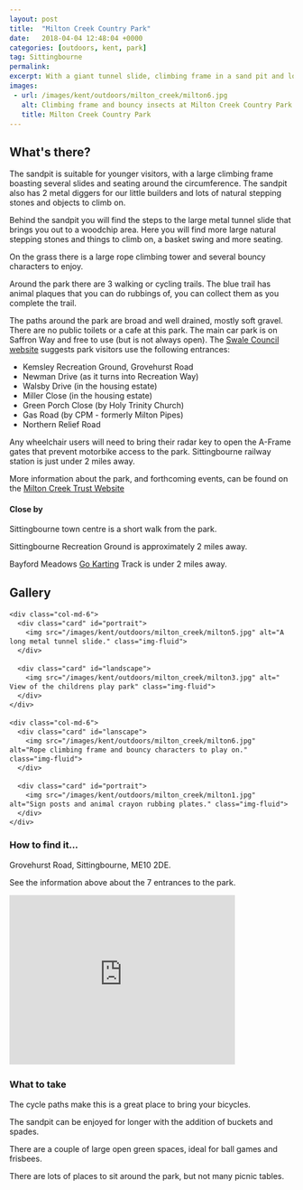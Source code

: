 ```yaml
---
layout: post
title:  "Milton Creek Country Park"
date:   2018-04-04 12:48:04 +0000
categories: [outdoors, kent, park]
tag: Sittingbourne
permalink: 
excerpt: With a giant tunnel slide, climbing frame in a sand pit and lots of beautiful walks around the park.  Milton Creek is a great destintion for the whole family.
images:
 - url: /images/kent/outdoors/milton_creek/milton6.jpg
   alt: Climbing frame and bouncy insects at Milton Creek Country Park
   title: Milton Creek Country Park
---
```


## What's there?

The sandpit is suitable for younger visitors, with a large climbing frame boasting several slides and seating around the circumference.  The sandpit also has 2 metal diggers for our little builders and lots of natural stepping stones and objects to climb on.

Behind the sandpit you will find the steps to the large metal tunnel slide that brings you out to a woodchip area.  Here you will find more large natural stepping stones and things to climb on, a basket swing and more seating.

On the grass there is a large rope climbing tower and several bouncy characters to enjoy.

Around the park there are 3 walking or cycling trails.  The blue trail has animal plaques that you can do rubbings of, you can collect them as you complete the trail.

The paths around the park are broad and well drained, mostly soft gravel.  There are no public toilets or a cafe at this park.  The main car park is on Saffron Way and free to use (but is not always open).  The [Swale Council website](https://www.swale.gov.uk/milton-creek/) suggests park visitors use the following entrances:

* Kemsley Recreation Ground, Grovehurst Road
* Newman Drive (as it turns into Recreation Way)
* Walsby Drive (in the housing estate)
* Miller Close (in the housing estate)
* Green Porch Close (by Holy Trinity Church)
* Gas Road (by CPM - formerly Milton Pipes)
* Northern Relief Road

Any wheelchair users will need to bring their radar key to open the A-Frame gates that prevent motorbike access to the park.  Sittingbourne railway station is just under 2 miles away.

More information about the park, and forthcoming events, can be found on the [Milton Creek Trust Website](http://miltoncreek.co.uk/)

#### Close by

Sittingbourne town centre is a short walk from the park.

Sittingbourne Recreation Ground is approximately 2 miles away.

Bayford Meadows [Go Karting](https://www.bayfordmeadows.co.uk/) Track is under 2 miles away.


## Gallery

<div class="container">

  <div class="row">

    <div class="col-md-6">
      <div class="card" id="portrait">
        <img src="/images/kent/outdoors/milton_creek/milton5.jpg" alt="A long metal tunnel slide." class="img-fluid">
      </div>

      <div class="card" id="landscape">
        <img src="/images/kent/outdoors/milton_creek/milton3.jpg" alt=" View of the childrens play park" class="img-fluid">
      </div>  
    </div>

    <div class="col-md-6">
      <div class="card" id="lanscape">
        <img src="/images/kent/outdoors/milton_creek/milton6.jpg" alt="Rope climbing frame and bouncy characters to play on." class="img-fluid">
      </div>

      <div class="card" id="portrait">
        <img src="/images/kent/outdoors/milton_creek/milton1.jpg" alt="Sign posts and animal crayon rubbing plates." class="img-fluid">
      </div>
    </div>

  </div>      
</div>


### How to find it...

Grovehurst Road, Sittingbourne, ME10 2DE.

See the information above about the 7 entrances to the park.

<iframe src="https://www.google.com/maps/embed?pb=!1m18!1m12!1m3!1d2491.638304139106!2d0.7425989801073515!3d51.3545613297875!2m3!1f0!2f0!3f0!3m2!1i1024!2i768!4f13.1!3m3!1m2!1s0x47df2ab4a1f93111%3A0xa09e6e3470de42fd!2sMilton+Creek+Country+Park!5e0!3m2!1sen!2suk!4v1523218509025" width="400" height="300" frameborder="0" style="border:0" allowfullscreen></iframe>

### What to take
The cycle paths make this is a great place to bring your bicycles.

The sandpit can be enjoyed for longer with the addition of buckets and spades. 

There are a couple of large open green spaces, ideal for ball games and frisbees.

There are lots of places to sit around the park, but not many picnic tables.  

